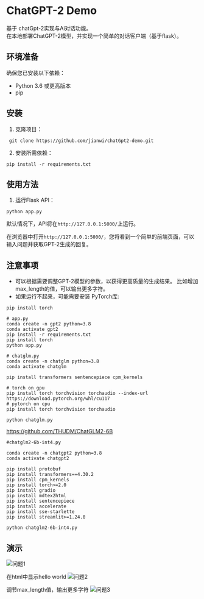 # ChatGPT-2 Demo

基于 chatGpt-2实现与Ai对话功能。  
在本地部署ChatGPT-2模型，并实现一个简单的对话客户端（基于flask）。   


## 环境准备

确保您已安装以下依赖：

- Python 3.6 或更高版本
- pip

## 安装

1. 克隆项目：

```shell
 git clone https://github.com/jianwi/chatGpt2-demo.git
```
2. 安装所需依赖：
```shell
pip install -r requirements.txt
```

## 使用方法

1. 运行Flask API：
```shell
python app.py
```

默认情况下，API将在`http://127.0.0.1:5000/`上运行。

在浏览器中打开`http://127.0.0.1:5000/`，您将看到一个简单的前端页面，可以输入问题并获取GPT-2生成的回复。

## 注意事项

- 可以根据需要调整GPT-2模型的参数，以获得更高质量的生成结果。
比如增加max_length的值，可以输出更多字符。
- 如果运行不起来，可能需要安装 PyTorch库:
```shell
pip install torch
```

```
# app.py
conda create -n gpt2 python=3.8
conda activate gpt2
pip install -r requirements.txt
pip install torch
python app.py
```

```
# chatglm.py
conda create -n chatglm python=3.8
conda activate chatglm

pip install transformers sentencepiece cpm_kernels

# torch on gpu
pip install torch torchvision torchaudio --index-url https://download.pytorch.org/whl/cu117
# pytorch on cpu
pip install torch torchvision torchaudio  

python chatglm.py
```

https://github.com/THUDM/ChatGLM2-6B

```
#chatglm2-6b-int4.py

conda create -n chatgpt2 python=3.8
conda activate chatgpt2

pip install protobuf
pip install transformers==4.30.2
pip install cpm_kernels
pip install torch>=2.0
pip install gradio
pip install mdtex2html
pip install sentencepiece
pip install accelerate
pip install sse-starlette
pip install streamlit>=1.24.0

python chatglm2-6b-int4.py
```

## 演示
![问题1](./demo/1.png)

在html中显示hello world
![问题2](./demo/2.png)

调节max_length值，输出更多字符
![问题3](./demo/3.png)
